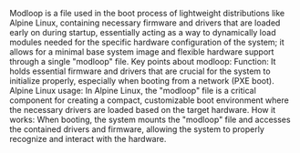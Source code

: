 Modloop is a file used in the boot process of lightweight distributions like Alpine Linux, containing necessary firmware and drivers that are loaded early on during startup, essentially acting as a way to dynamically load modules needed for the specific hardware configuration of the system; it allows for a minimal base system image and flexible hardware support through a single "modloop" file. 
Key points about modloop:
Function:
It holds essential firmware and drivers that are crucial for the system to initialize properly, especially when booting from a network (PXE boot). 
Alpine Linux usage:
In Alpine Linux, the "modloop" file is a critical component for creating a compact, customizable boot environment where the necessary drivers are loaded based on the target hardware. 
How it works:
When booting, the system mounts the "modloop" file and accesses the contained drivers and firmware, allowing the system to properly recognize and interact with the hardware. 